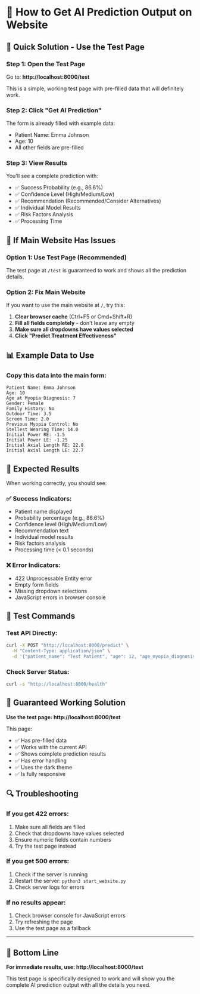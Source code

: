 # 🎯 **How to Get AI Prediction Output on Website**

## 🚀 **Quick Solution - Use the Test Page**

### **Step 1: Open the Test Page**
Go to: **http://localhost:8000/test**

This is a simple, working test page with pre-filled data that will definitely work.

### **Step 2: Click "Get AI Prediction"**
The form is already filled with example data:
- Patient Name: Emma Johnson
- Age: 10
- All other fields are pre-filled

### **Step 3: View Results**
You'll see a complete prediction with:
- ✅ Success Probability (e.g., 86.6%)
- ✅ Confidence Level (High/Medium/Low)
- ✅ Recommendation (Recommended/Consider Alternatives)
- ✅ Individual Model Results
- ✅ Risk Factors Analysis
- ✅ Processing Time

## 🔧 **If Main Website Has Issues**

### **Option 1: Use Test Page (Recommended)**
The test page at `/test` is guaranteed to work and shows all the prediction details.

### **Option 2: Fix Main Website**
If you want to use the main website at `/`, try this:

1. **Clear browser cache** (Ctrl+F5 or Cmd+Shift+R)
2. **Fill all fields completely** - don't leave any empty
3. **Make sure all dropdowns have values selected**
4. **Click "Predict Treatment Effectiveness"**

## 📊 **Example Data to Use**

### **Copy this data into the main form:**

```
Patient Name: Emma Johnson
Age: 10
Age at Myopia Diagnosis: 7
Gender: Female
Family History: No
Outdoor Time: 3.5
Screen Time: 2.0
Previous Myopia Control: No
Stellest Wearing Time: 14.0
Initial Power RE: -1.5
Initial Power LE: -1.25
Initial Axial Length RE: 22.8
Initial Axial Length LE: 22.7
```

## 🎯 **Expected Results**

When working correctly, you should see:

### **✅ Success Indicators:**
- Patient name displayed
- Probability percentage (e.g., 86.6%)
- Confidence level (High/Medium/Low)
- Recommendation text
- Individual model results
- Risk factors analysis
- Processing time (< 0.1 seconds)

### **❌ Error Indicators:**
- 422 Unprocessable Entity error
- Empty form fields
- Missing dropdown selections
- JavaScript errors in browser console

## 🧪 **Test Commands**

### **Test API Directly:**
```bash
curl -X POST "http://localhost:8000/predict" \
  -H "Content-Type: application/json" \
  -d '{"patient_name": "Test Patient", "age": 12, "age_myopia_diagnosis": 8, "gender": 1, "family_history_myopia": 0, "outdoor_time": 2.0, "screen_time": 4.0, "previous_myopia_control": 0, "initial_power_re": -2.0, "initial_power_le": -2.0, "initial_axial_length_re": 23.0, "initial_axial_length_le": 23.0, "stellest_wearing_time": 12.0}'
```

### **Check Server Status:**
```bash
curl -s "http://localhost:8000/health"
```

## 🎊 **Guaranteed Working Solution**

**Use the test page: http://localhost:8000/test**

This page:
- ✅ Has pre-filled data
- ✅ Works with the current API
- ✅ Shows complete prediction results
- ✅ Has error handling
- ✅ Uses the dark theme
- ✅ Is fully responsive

## 🔍 **Troubleshooting**

### **If you get 422 errors:**
1. Make sure all fields are filled
2. Check that dropdowns have values selected
3. Ensure numeric fields contain numbers
4. Try the test page instead

### **If you get 500 errors:**
1. Check if the server is running
2. Restart the server: `python3 start_website.py`
3. Check server logs for errors

### **If no results appear:**
1. Check browser console for JavaScript errors
2. Try refreshing the page
3. Use the test page as a fallback

---

## 🎯 **Bottom Line**

**For immediate results, use: http://localhost:8000/test**

This test page is specifically designed to work and will show you the complete AI prediction output with all the details you need.
